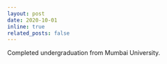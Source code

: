 ```yaml
---
layout: post
date: 2020-10-01
inline: true
related_posts: false
---
```


Completed undergraduation from Mumbai University.
